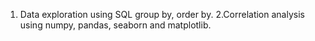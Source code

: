 1. Data exploration using SQL group by, order by.
2.Correlation analysis using numpy, pandas, seaborn and matplotlib.
